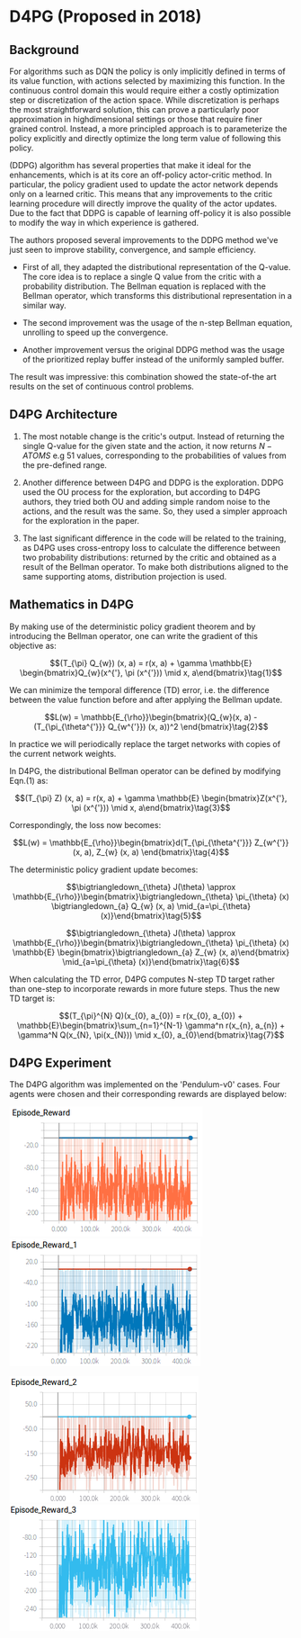 # D4PG (Proposed in 2018)

## Background

For algorithms such as DQN the policy is only implicitly defined in terms of its value function, with actions selected by maximizing this function. In the continuous control domain this would require either a costly optimization step or discretization of the action space. While discretization is perhaps the most straightforward solution, this can prove a particularly poor approximation in highdimensional settings or those that require finer grained control. Instead, a more principled approach is to parameterize the policy explicitly and directly optimize the long term value of following this
policy.

(DDPG) algorithm has several properties that make it ideal for the enhancements, which is at its core an off-policy actor-critic method. In particular, the policy gradient used to update the actor network depends only on a learned critic. This means
that any improvements to the critic learning procedure will directly improve the quality of the actor updates. Due to the fact that DDPG is capable of learning off-policy it is also possible to modify the way in which experience is gathered.

The authors proposed several improvements to the DDPG method we've just seen to improve stability, convergence, and sample efficiency.

- First of all, they adapted the distributional representation of the Q-value. The core idea is to replace a single Q value from the critic with a probability distribution. The Bellman equation is replaced with the Bellman operator, which transforms this distributional representation in a similar way.

- The second improvement was the usage of the n-step Bellman equation, unrolling to speed up the convergence. 

- Another improvement versus the original DDPG method was the usage of the prioritized replay buffer instead of the uniformly sampled buffer. 

The result was impressive: this combination showed the state-of-the art results on the set of continuous control problems.

## D4PG Architecture

1. The most notable change is the critic's output. Instead of returning the single Q-value for the given state and the action, it now returns $N-ATOMS$ e.g 51 values, corresponding to the probabilities of values from the pre-defined range. 

2. Another difference between D4PG and DDPG is the exploration. DDPG used the OU process for the exploration, but according to D4PG authors, they tried both OU and adding simple random noise to the actions, and the result was the same. So, they used a simpler approach for the exploration in the paper.

3. The last significant difference in the code will be related to the training, as D4PG uses cross-entropy loss to calculate the difference between two probability distributions: returned by the critic and obtained as a result of the Bellman operator. To make both distributions aligned to the same supporting atoms, distribution projection is used.

## Mathematics in D4PG

By making use of the deterministic policy gradient theorem and by introducing the Bellman operator, one can write the gradient of this objective as:

$$(T_{\pi} Q_{w}) (x, a) = r(x, a) + \gamma \mathbb{E} \begin{bmatrix}Q_{w}(x^{'}, \pi (x^{'})) \mid x, a\end{bmatrix}\tag{1}$$

We can minimize the temporal difference (TD) error, i.e. the difference between the value function before and after applying the Bellman update.

$$L(w) = \mathbb{E_{\rho}}\begin{bmatrix}(Q_{w}(x, a) - (T_{\pi_{\theta^{'}}} Q_{w^{'}}) (x, a))^2 \end{bmatrix}\tag{2}$$

In practice we will periodically replace the target networks with copies of the current network weights.

In D4PG, the distributional Bellman operator can be defined by modifying Eqn.(1) as:

$$(T_{\pi} Z) (x, a) = r(x, a) + \gamma \mathbb{E} \begin{bmatrix}Z(x^{'}, \pi (x^{'})) \mid x, a\end{bmatrix}\tag{3}$$

Correspondingly, the loss now becomes:

$$L(w) = \mathbb{E_{\rho}}\begin{bmatrix}d(T_{\pi_{\theta^{'}}} Z_{w^{'}} (x, a), Z_{w} (x, a) \end{bmatrix}\tag{4}$$

The deterministic policy gradient update becomes:

$$\bigtriangledown_{\theta} J(\theta) \approx \mathbb{E_{\rho}}\begin{bmatrix}\bigtriangledown_{\theta} \pi_{\theta} (x)  \bigtriangledown_{a} Q_{w} (x, a) \mid_{a=\pi_{\theta} (x)}\end{bmatrix}\tag{5}$$

$$\bigtriangledown_{\theta} J(\theta) \approx \mathbb{E_{\rho}}\begin{bmatrix}\bigtriangledown_{\theta} \pi_{\theta} (x)  \mathbb{E} \begin{bmatrix}\bigtriangledown_{a} Z_{w} (x, a)\end{bmatrix} \mid_{a=\pi_{\theta} (x)}\end{bmatrix}\tag{6}$$

When calculating the TD error, D4PG computes N-step TD target rather than one-step to incorporate rewards in more future steps. Thus the new TD target is:

$$(T_{\pi}^{N} Q)(x_{0}, a_{0}) = r(x_{0}, a_{0}) + \mathbb{E}\begin{bmatrix}\sum_{n=1}^{N-1} \gamma^n r(x_{n}, a_{n}) + \gamma^N Q(x_{N}, \pi(x_{N})) \mid  x_{0}, a_{0}\end{bmatrix}\tag{7}$$

## D4PG Experiment

The D4PG algorithm was implemented on the 'Pendulum-v0' cases. Four agents were chosen and their corresponding rewards are displayed below:

![Agent0](https://github.com/colin-zgf/RL-Algorithms/blob/master/images/D4PG_result/agent0.png)
![Agent1](https://github.com/colin-zgf/RL-Algorithms/blob/master/images/D4PG_result/agent1.png)

![Agent2](https://github.com/colin-zgf/RL-Algorithms/blob/master/images/D4PG_result/agent2.png)
![Agent3](https://github.com/colin-zgf/RL-Algorithms/blob/master/images/D4PG_result/agent3.png)
